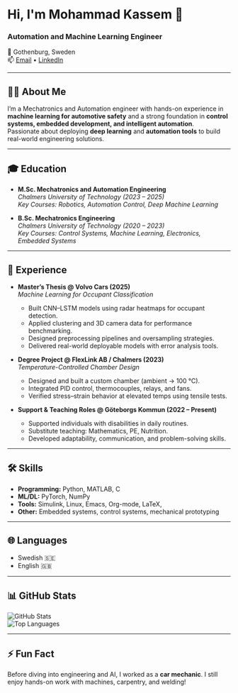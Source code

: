 # Hi, I'm Mohammad Kassem 👋  
### Automation and Machine Learning Engineer  

📍 Gothenburg, Sweden  
📫 [Email](mailto:mohammad.kassem.se@gmail.com) • [LinkedIn](https://linkedin.com/in/mohammad-kassem-78749658)

---

## 👨‍💻 About Me
I’m a Mechatronics and Automation engineer with hands-on experience in **machine learning for automotive safety** and a strong foundation in **control systems, embedded development, and intelligent automation**.  
Passionate about deploying **deep learning** and **automation tools** to build real-world engineering solutions.

---

## 🎓 Education
- **M.Sc. Mechatronics and Automation Engineering**  
  *Chalmers University of Technology (2023 – 2025)*  
  *Key Courses: Robotics, Automation Control, Deep Machine Learning*  

- **B.Sc. Mechatronics Engineering**  
  *Chalmers University of Technology (2020 – 2023)*  
  *Key Courses: Control Systems, Machine Learning, Electronics, Embedded Systems*  

---

## 💼 Experience
- **Master’s Thesis @ Volvo Cars (2025)**  
  *Machine Learning for Occupant Classification*  
  - Built CNN–LSTM models using radar heatmaps for occupant detection.  
  - Applied clustering and 3D camera data for performance benchmarking.  
  - Designed preprocessing pipelines and oversampling strategies.  
  - Delivered real-world deployable models with error analysis tools.  

- **Degree Project @ FlexLink AB / Chalmers (2023)**  
  *Temperature-Controlled Chamber Design*  
  - Designed and built a custom chamber (ambient → 100 °C).  
  - Integrated PID control, thermocouples, relays, and fans.  
  - Verified stress–strain behavior at elevated temps using tensile tests.  

- **Support & Teaching Roles @ Göteborgs Kommun (2022 – Present)**  
  - Supported individuals with disabilities in daily routines.  
  - Substitute teaching: Mathematics, PE, Nutrition.  
  - Developed adaptability, communication, and problem-solving skills.  

---

## 🛠️ Skills
- **Programming:** Python, MATLAB, C  
- **ML/DL:** PyTorch, NumPy  
- **Tools:** Simulink, Linux, Emacs, Org-mode, LaTeX,
- **Other:** Embedded systems, control systems, mechanical prototyping  

---

## 🌐 Languages
- Swedish 🇸🇪  
- English 🇬🇧  

---

## 📊 GitHub Stats
![GitHub Stats](https://github-readme-stats.vercel.app/api?username=M-KASSEM&show_icons=true&theme=default)  
![Top Languages](https://github-readme-stats.vercel.app/api/top-langs/?username=M-KASSEM&layout=compact)

---

## ⚡ Fun Fact
Before diving into engineering and AI, I worked as a **car mechanic**. I still enjoy hands-on work with machines, carpentry, and welding!
